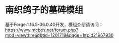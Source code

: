 # 南织鸽子的墓碑模组
基于Forge:1.16.5-36.0.40开发，模组介绍请访问：
https://www.mcbbs.net/forum.php?mod=viewthread&tid=1201718&page=1#pid21967930
